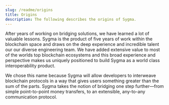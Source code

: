 ```yaml
---
slug: /readme/origins
title: Origins
description: The following describes the origins of Sygma.
---
```


After years of working on bridging solutions, we have learned a lot of valuable lessons. Sygma is the product of five years of work within the blockchain space and draws on the deep experience and incredible talent our our diverse engineering team. We have added extensive value to most of the worlds top blockchain ecosystems and this broad experience and perspective makes us uniquely positioned to build Sygma as a world class interoperability product.

We chose this name because Sygma will allow developers to interweave blockchain protocols in a way that gives users something greater than the sum of the parts. Sygma takes the notion of bridging one step further—from simple point-to-point money transfers, to an extensible, any-to-any communication protocol.
